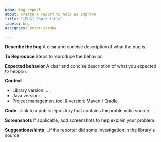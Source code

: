 ```yaml
---
name: Bug report
about: Create a report to help us improve
title: "[BUG] Short title"
labels: bug
assignees: peter-szrnka

---
```


**Describe the bug**
A clear and concise description of what the bug is.

**To Reproduce**
Steps to reproduce the behavior.

**Expected behavior**
A clear and concise description of what you expected to happen.

**Context**
- Library version: ...,
- Java version: ...,
- Project management tool & version: Maven / Gradle,

**Code**
...link to a public repository that contains the problematic source...

**Screenshots**
If applicable, add screenshots to help explain your problem.

**Suggestions/hints**
...if the reporter did some investigation in the library's source
